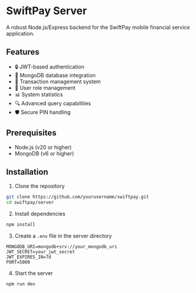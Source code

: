 # SwiftPay Server

A robust Node.js/Express backend for the SwiftPay mobile financial service application.

## Features

- 🔒 JWT-based authentication
- 💾 MongoDB database integration
- 🔄 Transaction management system
- 👥 User role management
- 📊 System statistics
- 🔍 Advanced query capabilities
- 🛡️ Secure PIN handling

## Prerequisites

- Node.js (v20 or higher)
- MongoDB (v6 or higher)

## Installation

1. Clone the repository

```bash
git clone https://github.com/yourusername/swiftpay.git
cd swiftpay/server
```

2. Install dependencies

```bash
npm install
```

3. Create a `.env` file in the server directory

```env
MONGODB_URI=mongodb+srv://your_mongodb_uri
JWT_SECRET=your_jwt_secret
JWT_EXPIRES_IN=7d
PORT=5000
```

4. Start the server

```bash
npm run dev
```
